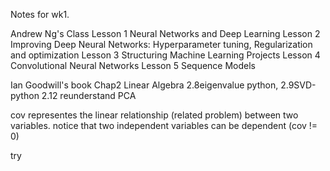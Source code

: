 Notes for wk1.

Andrew Ng's Class
Lesson 1 Neural Networks and Deep Learning
Lesson 2 Improving Deep Neural Networks: Hyperparameter tuning, Regularization and optimization
Lesson 3 Structuring Machine Learning Projects
Lesson 4 Convolutional Neural Networks
Lesson 5 Sequence Models



Ian Goodwill's book
Chap2 Linear Algebra
2.8eigenvalue python, 2.9SVD-python
2.12 reunderstand PCA

cov representes the linear relationship (related problem) between two variables.
notice that two independent variables can be dependent (cov != 0)

try 

